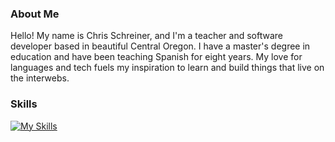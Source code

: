 

<h3>About Me</h3>

<p>Hello! My name is Chris Schreiner, and I'm a teacher and software developer based in beautiful Central Oregon. I have a master's degree in education and have been teaching Spanish for eight years. My love for languages and tech fuels my inspiration to learn and build things that live on the interwebs.</p>

<h3>Skills</h3>

[![My Skills](https://skillicons.dev/icons?i=html,css,js,react,ts,nextjs,redux,nodejs,express,mongodb,sass,styledcomponents,tailwind,git,github,postman,netlify,vscode&perline=18)](https://skillicons.dev)

<!--
**chrisjschreiner/chrisjschreiner** is a ✨ _special_ ✨ repository because its `README.md` (this file) appears on your GitHub profile.

Here are some ideas to get you started:

- 🔭 I’m currently working on ...
- 🌱 I’m currently learning ...
- 👯 I’m looking to collaborate on ...
- 🤔 I’m looking for help with ...
- 💬 Ask me about ...
- 📫 How to reach me: ...
- 😄 Pronouns: ...
- ⚡ Fun fact: ...
-->
